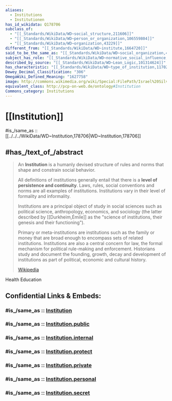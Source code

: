 ```yaml
---
aliases:
  - Institutions
  - Institutionen
has_id_wikidata: Q178706
subclass_of:
  - "[[_Standards/WikiData/WD~social_structure,211606]]"
  - "[[_Standards/WikiData/WD~person_or_organization,106559804]]"
  - "[[_Standards/WikiData/WD~organization,43229]]"
different_from: "[[_Standards/WikiData/WD~institute,1664720]]"
said_to_be_the_same_as: "[[_Standards/WikiData/WD~social_organization,4430243]]"
subject_has_role: "[[_Standards/WikiData/WD~normative_social_influence,9370542]]"
described_by_source: "[[_Standards/WikiData/WD~Lean_Logic,101314624]]"
has_characteristic: "[[_Standards/WikiData/WD~type_of_institution,117023459]]"
Dewey_Decimal_Classification: "306"
OmegaWiki_Defined_Meaning: "1627758"
image: http://commons.wikimedia.org/wiki/Special:FilePath/Israel%20Silvestre%2C%20Coll%C3%A8ge%20des%20Quatre-Nations.jpg
equivalent_class: http://pcp-on-web.de/ontology#Institution
Commons_category: Institutions
---
```


# [[Institution]] 

#is_/same_as :: [[../../../WikiData/WD~Institution,178706|WD~Institution,178706]] 

## #has_/text_of_/abstract 

> An **Institution** is a humanly devised structure of rules and norms 
> that shape and constrain social behavior. 
> 
> All definitions of institutions generally entail that there is a __level of persistence and continuity__. 
> Laws, rules, social conventions and norms are all examples of institutions. 
> Institutions vary in their level of formality and informality.
>
> Institutions are a principal object of study in social sciences such as 
> political science, anthropology, economics, and sociology (the latter described 
> by [[Durkheim,Émile]] as the "science of institutions, their genesis and their functioning"). 
> 
> Primary or meta-institutions are institutions such as the family or money that are broad enough to encompass sets of related institutions. Institutions are also a central concern for law, the formal mechanism for political rule-making and enforcement. Historians study and document the founding, growth, decay and development of institutions as part of political, economic and cultural history.
>
> [Wikipedia](https://en.wikipedia.org/wiki/Institution)  




Health 
Education 


## Confidential Links & Embeds: 

### #is_/same_as :: [Institution](/_Standards/Society/Economics/Institution.md) 

### #is_/same_as :: [Institution.public](/_public/Society/Economics/Institution.public.md) 

### #is_/same_as :: [Institution.internal](/_internal/Society/Economics/Institution.internal.md) 

### #is_/same_as :: [Institution.protect](/_protect/Society/Economics/Institution.protect.md) 

### #is_/same_as :: [Institution.private](/_private/Society/Economics/Institution.private.md) 

### #is_/same_as :: [Institution.personal](/_personal/Society/Economics/Institution.personal.md) 

### #is_/same_as :: [Institution.secret](/_secret/Society/Economics/Institution.secret.md)

